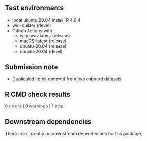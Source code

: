 ## Test environments
* local ubuntu 20.04 install, R 4.0.4
* win-builder (devel)
* Github Actions with 
    * windows-latest (release)
    * macOS-latest (release)
    * ubuntu-20.04 (release)
    * ubuntu-20.04 (devel)

## Submission note

* Duplicated items removed from two onboard datasets

## R CMD check results

0 errors | 0 warnings | 1 note

## Downstream dependencies

There are currently no downstream dependencies for this package.



